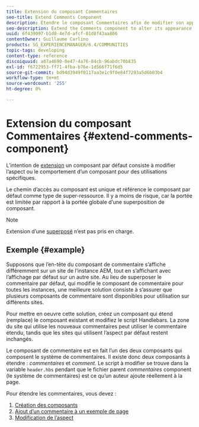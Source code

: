 ```yaml
---
title: Extension du composant Commentaires
seo-title: Extend Comments Component
description: Étendre le composant Commentaires afin de modifier son apparence ou son comportement pour des utilisations spécifiques
seo-description: Extend the Comments component to alter its appearance or behavior for specific uses
uuid: 6f439097-b1d0-4e7d-afcf-01d8f43aa866
contentOwner: Guillaume Carlino
products: SG_EXPERIENCEMANAGER/6.4/COMMUNITIES
topic-tags: developing
content-type: reference
discoiquuid: a07a4690-0e47-4a76-84cb-96abdc70b835
exl-id: f6722953-ff71-4fba-b76e-1d566f71f6d5
source-git-commit: bd94d3949f0117aa3e1c9f0e84f7293a5d6b03b4
workflow-type: tm+mt
source-wordcount: '255'
ht-degree: 0%

---
```


# Extension du composant Commentaires {#extend-comments-component}

L’intention de [extension](client-customize.md#extensions) un composant par défaut consiste à modifier l’aspect ou le comportement d’un composant pour des utilisations spécifiques.

Le chemin d’accès au composant est unique et référence le composant par défaut comme type de super-ressource. Il y a moins de risque, car la portée est limitée par rapport à la portée globale d’une superposition de composant.

>[!NOTE]
>
>Extension d’une [superposé](client-customize.md#overlays) n’est pas pris en charge.

## Exemple {#example}

Supposons que l’en-tête du composant de commentaire s’affiche différemment sur un site de l’instance AEM, tout en s’affichant avec l’affichage par défaut sur un autre site. Au lieu de superposer le commentaire par défaut, qui modifie le composant de commentaire pour toutes les instances, une meilleure solution consiste à s’assurer que plusieurs composants de commentaire sont disponibles pour utilisation sur différents sites.

Pour mettre en oeuvre cette solution, créez un composant qui étend (remplace) le composant existant et modifiez le script Handlebars. La zone du site qui utilise les nouveaux commentaires peut utiliser le commentaire étendu, tandis que les sites qui utilisent l’aspect par défaut restent inchangés.

Le composant de commentaire est en fait l’un des deux composants qui composent le système de commentaires. Il existe donc deux composants à étendre : *commentaires* et *comment*. Le script à modifier se trouve dans la variable `header.hbs` pendant que le fichier parent *commentaires* component (le système de commentaires) est ce qu’un auteur ajoute réellement à la page.

Pour étendre les commentaires, vous devez :

1. [Création des composants](extend-create-components.md)
1. [Ajout d’un commentaire à un exemple de page](extend-sample-page.md)
1. [Modification de l’aspect](extend-alter-appearance.md)
